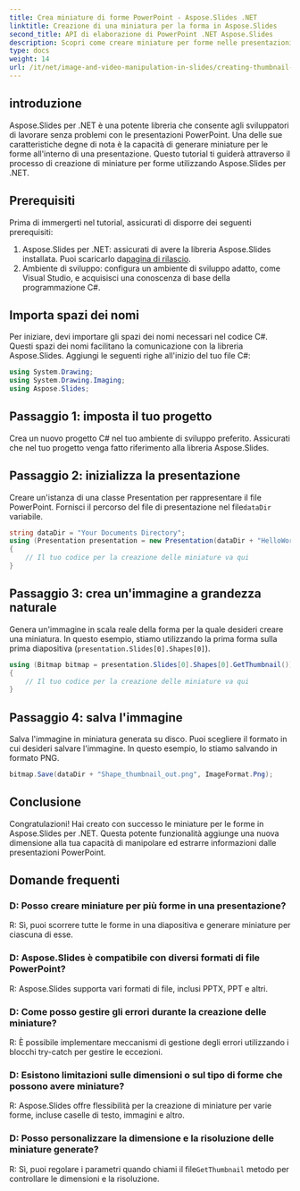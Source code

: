 ```yaml
---
title: Crea miniature di forme PowerPoint - Aspose.Slides .NET
linktitle: Creazione di una miniatura per la forma in Aspose.Slides
second_title: API di elaborazione di PowerPoint .NET Aspose.Slides
description: Scopri come creare miniature per forme nelle presentazioni di PowerPoint utilizzando Aspose.Slides per .NET. Una guida passo passo completa per gli sviluppatori.
type: docs
weight: 14
url: /it/net/image-and-video-manipulation-in-slides/creating-thumbnail-shape/
---
```

## introduzione
Aspose.Slides per .NET è una potente libreria che consente agli sviluppatori di lavorare senza problemi con le presentazioni PowerPoint. Una delle sue caratteristiche degne di nota è la capacità di generare miniature per le forme all'interno di una presentazione. Questo tutorial ti guiderà attraverso il processo di creazione di miniature per forme utilizzando Aspose.Slides per .NET.
## Prerequisiti
Prima di immergerti nel tutorial, assicurati di disporre dei seguenti prerequisiti:
1. Aspose.Slides per .NET: assicurati di avere la libreria Aspose.Slides installata. Puoi scaricarlo da[pagina di rilascio](https://releases.aspose.com/slides/net/).
2. Ambiente di sviluppo: configura un ambiente di sviluppo adatto, come Visual Studio, e acquisisci una conoscenza di base della programmazione C#.
## Importa spazi dei nomi
Per iniziare, devi importare gli spazi dei nomi necessari nel codice C#. Questi spazi dei nomi facilitano la comunicazione con la libreria Aspose.Slides. Aggiungi le seguenti righe all'inizio del tuo file C#:
```csharp
using System.Drawing;
using System.Drawing.Imaging;
using Aspose.Slides;
```
## Passaggio 1: imposta il tuo progetto
Crea un nuovo progetto C# nel tuo ambiente di sviluppo preferito. Assicurati che nel tuo progetto venga fatto riferimento alla libreria Aspose.Slides.
## Passaggio 2: inizializza la presentazione
 Creare un'istanza di una classe Presentation per rappresentare il file PowerPoint. Fornisci il percorso del file di presentazione nel file`dataDir` variabile.
```csharp
string dataDir = "Your Documents Directory";
using (Presentation presentation = new Presentation(dataDir + "HelloWorld.pptx"))
{
    // Il tuo codice per la creazione delle miniature va qui
}
```
## Passaggio 3: crea un'immagine a grandezza naturale
Genera un'immagine in scala reale della forma per la quale desideri creare una miniatura. In questo esempio, stiamo utilizzando la prima forma sulla prima diapositiva (`presentation.Slides[0].Shapes[0]`).
```csharp
using (Bitmap bitmap = presentation.Slides[0].Shapes[0].GetThumbnail())
{
    // Il tuo codice per la creazione delle miniature va qui
}
```
## Passaggio 4: salva l'immagine
Salva l'immagine in miniatura generata su disco. Puoi scegliere il formato in cui desideri salvare l'immagine. In questo esempio, lo stiamo salvando in formato PNG.
```csharp
bitmap.Save(dataDir + "Shape_thumbnail_out.png", ImageFormat.Png);
```
## Conclusione
Congratulazioni! Hai creato con successo le miniature per le forme in Aspose.Slides per .NET. Questa potente funzionalità aggiunge una nuova dimensione alla tua capacità di manipolare ed estrarre informazioni dalle presentazioni PowerPoint.
## Domande frequenti
### D: Posso creare miniature per più forme in una presentazione?
R: Sì, puoi scorrere tutte le forme in una diapositiva e generare miniature per ciascuna di esse.
### D: Aspose.Slides è compatibile con diversi formati di file PowerPoint?
R: Aspose.Slides supporta vari formati di file, inclusi PPTX, PPT e altri.
### D: Come posso gestire gli errori durante la creazione delle miniature?
R: È possibile implementare meccanismi di gestione degli errori utilizzando i blocchi try-catch per gestire le eccezioni.
### D: Esistono limitazioni sulle dimensioni o sul tipo di forme che possono avere miniature?
R: Aspose.Slides offre flessibilità per la creazione di miniature per varie forme, incluse caselle di testo, immagini e altro.
### D: Posso personalizzare la dimensione e la risoluzione delle miniature generate?
 R: Sì, puoi regolare i parametri quando chiami il file`GetThumbnail` metodo per controllare le dimensioni e la risoluzione.